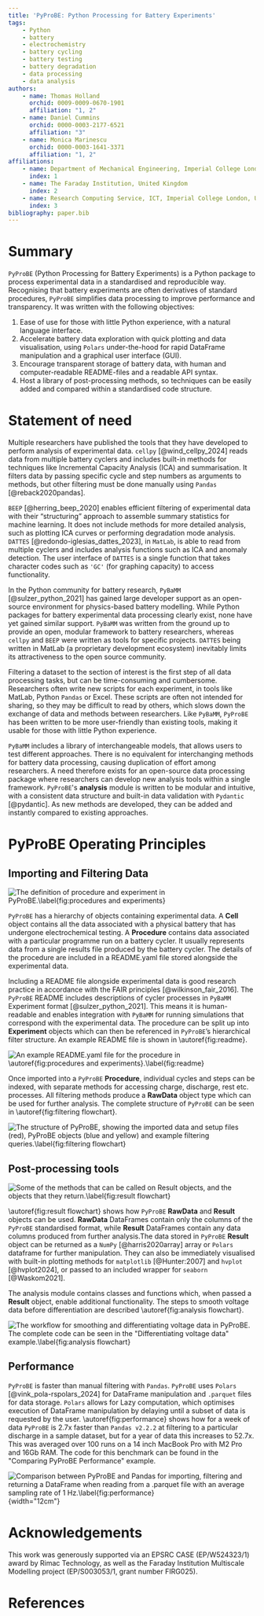```yaml
---
title: 'PyProBE: Python Processing for Battery Experiments'
tags:
    - Python
    - battery
    - electrochemistry
    - battery cycling
    - battery testing
    - battery degradation
    - data processing
    - data analysis
authors:
    - name: Thomas Holland
      orchid: 0009-0009-0670-1901
      affiliation: "1, 2"
    - name: Daniel Cummins
      orchid: 0000-0003-2177-6521
      affiliation: "3"
    - name: Monica Marinescu
      orchid: 0000-0003-1641-3371
      affiliation: "1, 2"
affiliations:
    - name: Department of Mechanical Engineering, Imperial College London, United Kingdom
      index: 1
    - name: The Faraday Institution, United Kingdom
      index: 2
    - name: Research Computing Service, ICT, Imperial College London, United Kingdom
      index: 3
bibliography: paper.bib
---
```


# Summary
`PyProBE` (Python Processing for Battery Experiments) is a Python package to process experimental data in a standardised and reproducible way. Recognising that battery experiments are often derivatives of standard procedures, `PyProBE` simplifies data processing to improve performance and transparency. It was written with the following objectives:

1.	Ease of use for those with little Python experience, with a natural language interface.
2.	Accelerate battery data exploration with quick plotting and data visualisation, using `Polars` under-the-hood for rapid DataFrame manipulation and a graphical user interface (GUI).
3.	Encourage transparent storage of battery data, with human and computer-readable README-files and a readable API syntax.
4.	Host a library of post-processing methods, so techniques can be easily added and compared within a standardised code structure.

# Statement of need
Multiple researchers have published the tools that they have developed to perform analysis of experimental data. `cellpy` [@wind_cellpy_2024] reads data from multiple battery cyclers and includes built-in methods for techniques like Incremental Capacity Analysis (ICA) and summarisation. It filters data by passing specific cycle and step numbers as arguments to methods, but other filtering must be done manually using `Pandas` [@reback2020pandas].

`BEEP` [@herring_beep_2020] enables efficient filtering of experimental data with their “structuring” approach to assemble summary statistics for machine learning. It does not include methods for more detailed analysis, such as plotting ICA curves or performing degradation mode analysis. `DATTES` [@redondo-iglesias_dattes_2023], in `MatLab`, is able to read from multiple cyclers and includes analysis functions such as ICA and anomaly detection. The user interface of `DATTES` is a single function that takes character codes such as `'GC'` (for graphing capacity) to access functionality.

In the Python community for battery research, `PyBaMM` [@sulzer_python_2021] has gained large developer support as an open-source environment for physics-based battery modelling. While Python packages for battery experimental data processing clearly exist, none have yet gained similar support. `PyBaMM` was written from the ground up to provide an open, modular framework to battery researchers, whereas `cellpy` and `BEEP` were written as tools for specific projects. `DATTES` being written in MatLab (a proprietary development ecosystem) inevitably limits its attractiveness to the open source community.

Filtering a dataset to the section of interest is the first step of all data processing tasks, but can be time-consuming and cumbersome. Researchers often write new scripts for each experiment, in tools like MatLab, Python `Pandas` or Excel. These scripts are often not intended for sharing, so they may be difficult to read by others, which slows down the exchange of data and methods between researchers. Like `PyBaMM`, `PyProBE` has been written to be more user-friendly than existing tools, making it usable for those with little Python experience.

`PyBaMM` includes a library of interchangeable models, that allows users to test different approaches. There is no equivalent for interchanging methods for battery data processing, causing duplication of effort among researchers. A need therefore exists for an open-source data processing package where researchers can develop new analysis tools within a single framework. `PyProBE`'s **analysis** module is written to be modular and intuitive, with a consistent data structure and built-in data validation with `Pydantic` [@pydantic]. As new methods are developed, they can be added and instantly compared to existing approaches.

# PyProBE Operating Principles
## Importing and Filtering Data
![The definition of *procedure* and *experiment* in `PyProBE`.\label{fig:procedures and experiments}](images/Procedures_and_experiments.jpg)

`PyProBE` has a hierarchy of objects containing experimental data. A **Cell** object contains all the data associated with a physical battery that has undergone electrochemical testing. A **Procedure** contains data associated with a particular programme run on a battery cycler. It usually represents data from a single results file produced by the battery cycler. The details of the procedure are included in a README.yaml file stored alongside the experimental data.

Including a README file alongside experimental data is good research practice in accordance with the FAIR principles [@wilkinson_fair_2016]. The `PyProBE` README includes descriptions of cycler processes in `PyBaMM` Experiment format [@sulzer_python_2021]. This means it is human-readable and enables integration with `PyBaMM` for running simulations that correspond with the experimental data. The procedure can be split up into **Experiment** objects which can then be referenced in `PyProBE`’s hierarchical filter structure. An example README file is shown in \autoref{fig:readme}.

![An example README.yaml file for the procedure in \autoref{fig:procedures and experiments}.\label{fig:readme}](images/Readme.jpg)

Once imported into a `PyProBE` **Procedure**, individual cycles and steps can be indexed, with separate methods for accessing charge, discharge, rest etc. processes. All filtering methods produce a **RawData** object type which can be used for further analysis. The complete structure of `PyProBE` can be seen in \autoref{fig:filtering flowchart}.

![The structure of PyProBE, showing the imported data and setup files (red), PyProBE objects (blue and yellow) and example filtering queries.\label{fig:filtering flowchart}](images/Filtering_flowchart.jpg)

## Post-processing tools
![Some of the methods that can be called on **Result** objects, and the objects that they return.\label{fig:result flowchart}](images/Result_flowchart.jpg)

\autoref{fig:result flowchart} shows how `PyProBE` **RawData** and **Result** objects can be used. **RawData** DataFrames contain only the columns of the `PyProBE` standardised format, while **Result** DataFrames contain any data columns produced from further analysis.The data stored in `PyProBE` **Result** object can be returned as a `NumPy` [@harris2020array] array or `Polars` dataframe for further manipulation. They can also be immediately visualised with built-in plotting methods for `matplotlib` [@Hunter:2007] and `hvplot` [@hvplot2024], or passed to an included wrapper for `seaborn` [@Waskom2021].

The analysis module contains classes and functions which, when passed a **Result** object, enable additional functionality. The steps to smooth voltage data before differentiation are described \autoref{fig:analysis flowchart}.

![The workflow for smoothing and differentiating voltage data in `PyProBE`. The complete code can be seen in the "Differentiating voltage data" example.\label{fig:analysis flowchart}](images/Analysis_flowchart.jpg)


## Performance
`PyProBE` is faster than manual filtering with `Pandas`. `PyProBE` uses `Polars` [@vink_pola-rspolars_2024] for DataFrame manipulation and `.parquet` files for data storage. `Polars` allows for Lazy computation, which optimises execution of DataFrame manipulation by delaying until a subset of data is requested by the user. \autoref{fig:performance} shows how for a week of data `PyProBE` is 2.7x faster than `Pandas v2.2.2` at filtering to a particular discharge in a sample dataset, but for a year of data this increases to 52.7x. This was averaged over 100 runs on a 14 inch MacBook Pro with M2 Pro and 16Gb RAM. The code for this benchmark can be found in the "Comparing PyProBE Performance" example.

![Comparison between `PyProBE` and `Pandas` for importing, filtering and returning a DataFrame when reading from a `.parquet` file with an average sampling rate of 1 Hz.\label{fig:performance}](images/execution_time.png){width="12cm"}

# Acknowledgements
This work was generously supported via an EPSRC CASE (EP/W524323/1) award by Rimac Technology, as well as the Faraday Institution Multiscale Modelling project (EP/S003053/1, grant number FIRG025).

# References